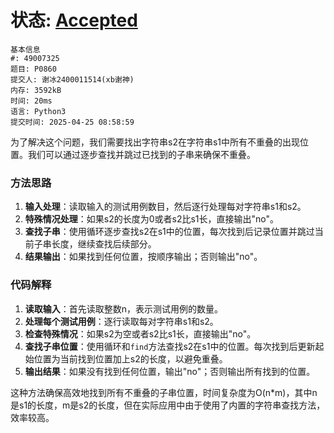 # 状态: [Accepted](http://dsbpython.openjudge.cn/dspythonbook/solution/49007325/)

```
基本信息
#: 49007325
题目: P0860
提交人: 谢冰2400011514(xb谢神)
内存: 3592kB
时间: 20ms
语言: Python3
提交时间: 2025-04-25 08:58:59
```

为了解决这个问题，我们需要找出字符串s2在字符串s1中所有不重叠的出现位置。我们可以通过逐步查找并跳过已找到的子串来确保不重叠。

### 方法思路
1. **输入处理**：读取输入的测试用例数目，然后逐行处理每对字符串s1和s2。
2. **特殊情况处理**：如果s2的长度为0或者s2比s1长，直接输出"no"。
3. **查找子串**：使用循环逐步查找s2在s1中的位置，每次找到后记录位置并跳过当前子串长度，继续查找后续部分。
4. **结果输出**：如果找到任何位置，按顺序输出；否则输出"no"。

### 代码解释
1. **读取输入**：首先读取整数n，表示测试用例的数量。
2. **处理每个测试用例**：逐行读取每对字符串s1和s2。
3. **检查特殊情况**：如果s2为空或者s2比s1长，直接输出"no"。
4. **查找子串位置**：使用循环和`find`方法查找s2在s1中的位置。每次找到后更新起始位置为当前找到位置加上s2的长度，以避免重叠。
5. **输出结果**：如果没有找到任何位置，输出"no"；否则输出所有找到的位置。

这种方法确保高效地找到所有不重叠的子串位置，时间复杂度为O(n*m)，其中n是s1的长度，m是s2的长度，但在实际应用中由于使用了内置的字符串查找方法，效率较高。